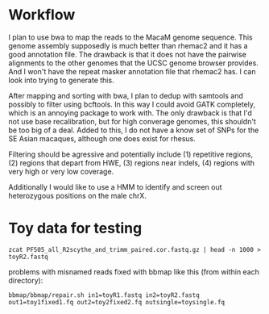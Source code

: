 # Workflow

I plan to use bwa to map the reads to the MacaM genome sequence.  This genome assembly supposedly is much better than rhemac2 and it has a good annotation file.  The drawback is that it does not have the pairwise alignments to the other genomes that the UCSC genome browser provides. And I won't have the repeat masker annotation file that rhemac2 has. I can look into trying to generate this.

After mapping and sorting with bwa, I plan to dedup with samtools and possibly to filter using bcftools.  In this way I could avoid GATK completely, which is an annoying package to work with.  The only drawback is that I'd not use base recalibration, but for high converage genomes, this shouldn't be too big of a deal. Added to this, I do not have a know set of SNPs for the SE Asian macaques, although one does exist for rhesus.

Filtering should be agressive and potentially include (1) repetitive regions, (2) regions that depart from HWE, (3) regions near indels, (4) regions with very high or very low coverage.

Additionally I would like to use a HMM to identify and screen out heterozygous positions on the male chrX.


# Toy data for testing

```
zcat PF505_all_R2scythe_and_trimm_paired.cor.fastq.gz | head -n 1000 > toyR2.fastq 
```
problems with misnamed reads fixed with bbmap like this (from within each directory):
```
bbmap/bbmap/repair.sh in1=toyR1.fastq in2=toyR2.fastq out1=toy1fixed1.fq out2=toy2fixed2.fq outsingle=toysingle.fq
```
